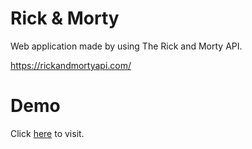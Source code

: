 # Rick & Morty

Web application made by using The Rick and Morty API.

https://rickandmortyapi.com/

# Demo

Click [here](https://tamanchichan.github.io/rick-and-morty) to visit.